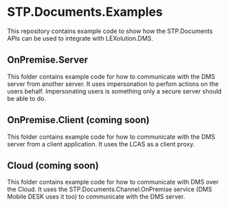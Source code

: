 # STP.Documents.Examples

This repository contains example code to show how the STP.Documents APIs can be used to integrate with LEXolution.DMS.


## OnPremise.Server

This folder contains example code for how to communicate with the DMS server from another server. It uses impersonation to perfom actions on the users behalf. Impersonating users is something only a secure server should be able to do.


## OnPremise.Client (coming soon)

This folder contains example code for how to communicate with the DMS server from a client application. It uses the LCAS as a client proxy.


## Cloud (coming soon)

This folder contains example code for how to communicate with DMS over the Cloud. It uses the STP.Documents.Channel.OnPremise service (DMS Mobile DESK uses it too) to communicate with the DMS server.
